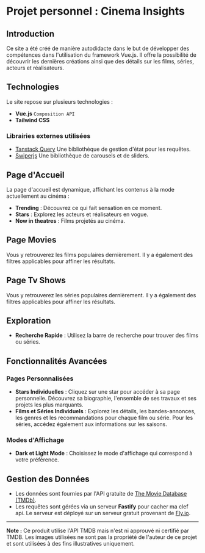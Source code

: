 
# Projet personnel :  Cinema Insights

## Introduction

Ce site a été créé de manière autodidacte dans le but de développer des compétences dans l'utilisation du framework Vue.js. Il offre la possibilité de découvrir les dernières créations ainsi que des détails sur les films, séries, acteurs et réalisateurs.

## Technologies 

Le site repose sur plusieurs technologies :

- **Vue.js** `Composition API`
- **Tailwind CSS** 

### Librairies externes utilisées

- [Tanstack Query](https://github.com/tanstack/query) Une bibliothèque de gestion d'état pour les requêtes.
-  [Swiperjs](https://github.com/nolimits4web/swiper) Une bibliothèque de carousels et de sliders.

## Page d'Accueil

La page d'accueil est dynamique, affichant les contenus à la mode actuellement au cinéma :

- **Trending** : Découvrez ce qui fait sensation en ce moment.
- **Stars** : Explorez les acteurs et réalisateurs en vogue.
-  **Now in theatres** : Films projetés au cinéma.

## Page Movies

Vous y retrouverez les films populaires dernièrement. Il y a également des filtres applicables pour affiner les résultats.

## Page Tv Shows

Vous y retrouverez les séries populaires dernièrement. Il y a également des filtres applicables pour affiner les résultats.

## Exploration

- **Recherche Rapide** : Utilisez la barre de recherche pour trouver des films ou séries.

## Fonctionnalités Avancées

### Pages Personnalisées

- **Stars Individuelles** : Cliquez sur une star pour accéder à sa page personnelle. Découvrez sa biographie, l'ensemble de ses travaux et ses projets les plus marquants.
- **Films et Séries Individuels** : Explorez les détails, les bandes-annonces, les genres et les recommandations pour chaque film ou série. Pour les séries, accédez également aux informations sur les saisons.

### Modes d'Affichage

- **Dark et Light Mode** : Choisissez le mode d'affichage qui correspond à votre préférence.

## Gestion des Données

- Les données sont fournies par l'API gratuite de [The Movie Database (TMDb)](https://developer.themoviedb.org/docs).
- Les requêtes sont gérées via un serveur **Fastify** pour cacher ma clef api. Le serveur est déployé sur un serveur gratuit provenant de [Fly.io](https://fly.io/).

---
**Note :** Ce produit utilise l'API TMDB mais n'est ni approuvé ni certifié par TMDB. Les images utilisées ne sont pas la propriété de l'auteur de ce projet et sont utilisées à des fins illustratives uniquement.
